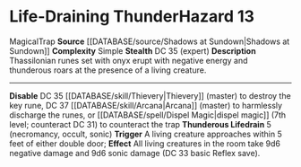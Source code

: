 ﻿---
ac: null
all_resistance: null
complexity: Simple
element: null
fortitude: null
hardness: null
hazard_type: Trap
hp: null
id: '167'
immunity: null
level: '13'
name: Life-Draining Thunder
rarity: Common
reflex: null
resistance: null
rus_type_level: null
school: null
source: '[[DATABASE/source/Shadows at Sundown|Shadows at Sundown]]'
trait:
- '[[DATABASE/trait/Magical|Magical]]'
- '[[DATABASE/trait/Trap|Trap]]'
type: Hazard
weakness: null
will: null

---
# Life-Draining Thunder<span class="item-type">Hazard 13</span>

<span class="item-trait">Magical</span><span class="item-trait">Trap</span>
**Source** [[DATABASE/source/Shadows at Sundown|Shadows at Sundown]]
**Complexity** Simple
**Stealth** DC 35 (expert)
**Description** Thassilonian runes set with onyx erupt with negative energy and thunderous roars at the presence of a living creature.

---
**Disable** DC 35 [[DATABASE/skill/Thievery|Thievery]] (master) to destroy the key rune, DC 37 [[DATABASE/skill/Arcana|Arcana]] (master) to harmlessly discharge the runes, or [[DATABASE/spell/Dispel Magic|dispel magic]] (7th level; counteract DC 31) to counteract the trap
**Thunderous Lifedrain** <span class="action-icon">5</span> (necromancy, occult, sonic) **Trigger** A living creature approaches within 5 feet of either double door; **Effect** All living creatures in the room take 9d6 negative damage and 9d6 sonic damage (DC 33 basic Reflex save).